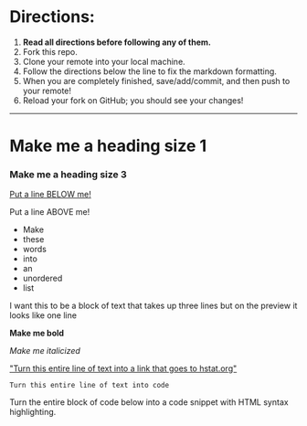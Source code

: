 # Directions:
1. **Read all directions before following any of them.**
2. Fork this repo.
2. Clone your remote into your local machine.
3. Follow the directions below the line to fix the markdown formatting.
4. When you are completely finished, save/add/commit, and then push to your remote!
5. Reload your fork on GitHub; you should see your changes!

---

<h1> Make me a heading size 1 </h1>
<h3> Make me a heading size 3 </h3>

<ins> Put a line BELOW me! <ins>

Put a line ABOVE me!

<ul> 
    <li> Make </li>
    <li> these </li>
    <li> words </li>
    <li> into </li>
    <li> an </li>
    <li> unordered </li>
    <li> list </li>
</ul>

<p> I want this to be a block of text 
that takes up three lines but on 
the preview it looks like one line </p>

<b> Make me bold </b>

<i> Make me italicized </i>

<a href= "hstat.org" > "Turn this entire line of text into a link that goes to hstat.org" </a>

<code>Turn this entire line of text into code </code>

Turn the entire block of code below into a code snippet with HTML syntax highlighting.

<ol>
    <!--
    <li>Item 1</li>
    <li>Item 2</li>
    <li>Item 3</li>
    -->
</ol>